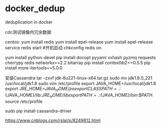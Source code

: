 # docker_dedup
deduplication in docker

cdc测试镜像内冗余数据


centos:
yum install redis
yum install epel-release
yum install epel-release
service redis start
#开机启动
chkconfig redis on

yum install python-devel
pip install docopt pyyaml xxhash pyzmq requests cherrypy redis networkx==2.2 bitarray
pip install contextlib2==0.5.5
pip install more-itertools==5.0.0


安装Cassandra
tar -zxvf jdk-8u221-linux-x64.tar.gz
sudo mv jdk1.8.0_221  /usr/local/jdk1.8
sudo vim /etc/profile
	export JAVA_HOME=/usr/local/jdk1.8
	export JRE_HOME=${JAVA_HOME}/jre
	export CLASSPATH=.:${JAVA_HOME}/lib:${JRE_HOME}/lib
	export PATH=.:${JAVA_HOME}/bin:$PATH
source /etc/profile

sudo pip install cassandra-driver


https://www.cnblogs.com/rslai/p/8249812.html

